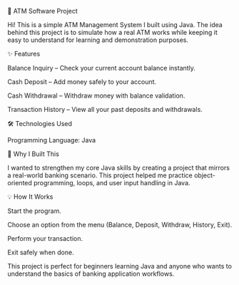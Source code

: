 🏦 ATM Software Project

Hi! This is a simple ATM Management System I built using Java. The idea behind this project is to simulate how a real ATM works while keeping it easy to understand for learning and demonstration purposes.

✨ Features

Balance Inquiry – Check your current account balance instantly.

Cash Deposit – Add money safely to your account.

Cash Withdrawal – Withdraw money with balance validation.

Transaction History – View all your past deposits and withdrawals.

🛠️ Technologies Used

Programming Language: Java

🚀 Why I Built This

I wanted to strengthen my core Java skills by creating a project that mirrors a real-world banking scenario. This project helped me practice object-oriented programming, loops, and user input handling in Java.

💡 How It Works

Start the program.

Choose an option from the menu (Balance, Deposit, Withdraw, History, Exit).

Perform your transaction.

Exit safely when done.

This project is perfect for beginners learning Java and anyone who wants to understand the basics of banking application workflows.
